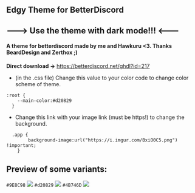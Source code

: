 ## Edgy Theme for BetterDiscord
## ---> Use the theme with dark mode!!! <---
#### A theme for betterdiscord made by me and Hawkuru <3. Thanks BeardDesign and Zerthox ;)
**Direct download ->** https://betterdiscord.net/ghdl?id=217
- (in the .css file) Change this value to your color code to change color scheme of theme.
```
:root {
    --main-color:#d20829
  }
  ```
- Change this link with your image link (must be https!) to change the background.
```
  .app {
        background-image:url("https://i.imgur.com/BxiO0C5.png") !important;
    }
```
## Preview of some variants:
`#9E8C98`
![](http://i.imgur.com/BljsnJP.jpg)
`#d20829`
![](http://i.imgur.com/5zB6CJ3.jpg)
`#4B746D`
![](http://i.imgur.com/uBUh0Km.jpg)
